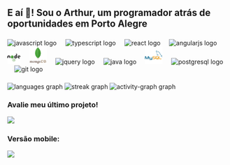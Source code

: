 <h2 align="left">E aí 👋! Sou o Arthur, um programador atrás de oportunidades em Porto Alegre</h2>

###

<div align="left">
  <img src="https://cdn.jsdelivr.net/gh/devicons/devicon/icons/javascript/javascript-original.svg" height="30" alt="javascript logo"  />
  <img width="12" />
  <img src="https://cdn.jsdelivr.net/gh/devicons/devicon/icons/typescript/typescript-original.svg" height="30" alt="typescript logo"  />
  <img width="12" />
  <img src="https://cdn.jsdelivr.net/gh/devicons/devicon/icons/react/react-original.svg" height="30" alt="react logo"  />
  <img width="12" />
  <img src="https://cdn.jsdelivr.net/gh/devicons/devicon/icons/angularjs/angularjs-original.svg" height="30" alt="angularjs logo"  />
  <img width="12" />
  <img src="https://raw.githubusercontent.com/devicons/devicon/master/icons/nodejs/nodejs-original-wordmark.svg" alt="nodejs"   
  height="30"/>
  <img width="12" />
  <img src="https://raw.githubusercontent.com/devicons/devicon/master/icons/mongodb/mongodb-original-wordmark.svg" alt="mongodb" 
  height="40"/>
  <img width="12" />
  <img src="https://cdn.jsdelivr.net/gh/devicons/devicon/icons/jquery/jquery-original.svg" height="30" alt="jquery logo"  />
  <img width="12" />
  <img src="https://cdn.jsdelivr.net/gh/devicons/devicon/icons/java/java-original.svg" height="30" alt="java logo"  />
  <img width="12" />
  <img src="https://raw.githubusercontent.com/devicons/devicon/master/icons/mysql/mysql-original-wordmark.svg" alt="mysql" 
  height="40"/> 
  <img width="12" />
  <img src="https://cdn.jsdelivr.net/gh/devicons/devicon/icons/postgresql/postgresql-original.svg" height="30" alt="postgresql logo"  />
  <img width="12" />
  <img src="https://cdn.jsdelivr.net/gh/devicons/devicon/icons/git/git-original.svg" height="30" alt="git logo"  />
  <img width="12" />
</div>

###

<div align="left">
  <img src="https://github-readme-stats.vercel.app/api/top-langs?username=ArthurAndradee&locale=pt-br&hide_title=false&layout=compact&card_width=320&langs_count=5&theme=github_dark&hide_border=true&order=2&custom_title=Linguagens" height="150" alt="languages graph"  />
  <img src="https://streak-stats.demolab.com?user=ArthurAndradee&locale=pt-br&mode=daily&theme=github_dark&hide_border=true&border_radius=5&order=3" height="150" alt="streak graph"  />
  <img src="https://github-readme-activity-graph.vercel.app/graph?username=ArthurAndradee&radius=14&theme=github-dark&area=true&order=5&custom_title=Atividade%20Mensal&hide_border=true" height="250" alt="activity-graph graph"  />
</div>

###

<h3>Avalie meu último projeto!</h3>

![](https://github.com/ArthurAndradee/ArthurAndradee/blob/main/Shoe-Store%20Desktop.gif)

<h3>Versão mobile:</h3>

![](https://github.com/ArthurAndradee/ArthurAndradee/blob/main/Shoe-Store%20Mobile.gif)
